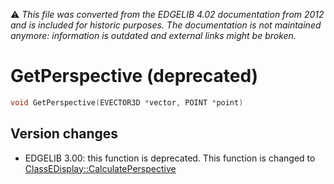 :warning: _This file was converted from the EDGELIB 4.02 documentation from 2012 and is included for historic purposes. The documentation is not maintained anymore: information is outdated and external links might be broken._

# GetPerspective (deprecated)


```c++
void GetPerspective(EVECTOR3D *vector, POINT *point)
```

## Version changes
- EDGELIB 3.00: this function is deprecated. This function is changed to [ClassEDisplay::CalculatePerspective](classedisplay_calculateperspective.md)

